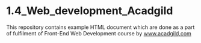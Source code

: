 # 1.4_Web_development_Acadgild
This repository contains example HTML document which are done as a part of fulfilment of Front-End Web Development course by www.acadgild,com
